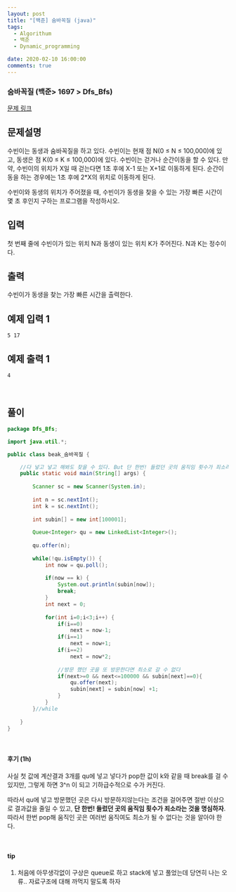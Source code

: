 ```yaml
---
layout: post
title: "[백준] 숨바꼭질 (java)"
tags:
  - Algorithum
  - 백준
  - Dynamic_programming

date: 2020-02-10 16:00:00
comments: true
---
```




### 숨바꼭질 (백준> 1697 > Dfs_Bfs)

[문제 링크](https://www.acmicpc.net/problem/1697 )

## 문제설명

수빈이는 동생과 숨바꼭질을 하고 있다. 수빈이는 현재 점 N(0 ≤ N ≤ 100,000)에 있고, 동생은 점 K(0 ≤ K ≤ 100,000)에 있다. 수빈이는 걷거나 순간이동을 할 수 있다. 만약, 수빈이의 위치가 X일 때 걷는다면 1초 후에 X-1 또는 X+1로 이동하게 된다. 순간이동을 하는 경우에는 1초 후에 2*X의 위치로 이동하게 된다.

수빈이와 동생의 위치가 주어졌을 때, 수빈이가 동생을 찾을 수 있는 가장 빠른 시간이 몇 초 후인지 구하는 프로그램을 작성하시오.

## 입력

첫 번째 줄에 수빈이가 있는 위치 N과 동생이 있는 위치 K가 주어진다. N과 K는 정수이다.

## 출력

수빈이가 동생을 찾는 가장 빠른 시간을 출력한다.

## 예제 입력 1

```
5 17
```

## 예제 출력 1

```
4
```

<br>

## 풀이

```java
package Dfs_Bfs;

import java.util.*;

public class beak_숨바꼭질 {

	//다 넣고 넣고 해봐도 찾을 수 있다. But 단 한번! 들렀던 곳의 움직임 횟수가 죄소라는 것을 명심하자. 따라서 한번 pop해 움직인 곳은 여러번 움직여도 최소가 될 수 없다.
	public static void main(String[] args) {
		
		Scanner sc = new Scanner(System.in);
		
		int n = sc.nextInt();
		int k = sc.nextInt();
		
		int subin[] = new int[100001];
		
		Queue<Integer> qu = new LinkedList<Integer>();
		
		qu.offer(n);
		
		while(!qu.isEmpty()) {
			int now = qu.poll();
			
			if(now == k) {
				System.out.println(subin[now]);
				break;
			}
			int next = 0;
			
			for(int i=0;i<3;i++) {
				if(i==0)
					next = now-1;
				if(i==1)
					next = now+1;
				if(i==2)
					next = now*2;
				
				//방문 했던 곳을 또 방문한다면 최소로 갈 수 없다
				if(next>=0 && next<=100000 && subin[next]==0){
					qu.offer(next);
					subin[next] = subin[now] +1;
				}
			}
		}//while
		
	}
}

```

<br>

#### 후기 (1h)

사실 첫 값에 계산결과 3개를 qu에 넣고 넣다가 pop한 값이 k와 같을 때 break를 걸 수 있지만, 그렇게 하면 3^n 이 되고 기하급수적으로 수가 커진다. <br>

따라서 qu에 넣고 방문했던 곳은 다시 방문하지않는다는 조건을 걸어주면 절반 이상으로 결과값을 줄일 수 있고,  **단 한번! 들렀던 곳의 움직임 횟수가 죄소라는 것을 명심하자**. 따라서 한번 pop해 움직인 곳은 여러번 움직여도 최소가 될 수 없다는 것을 알아야 한다.

<br>

#### tip

1. 처음에 아무생각없이 구상은 queue로 하고 stack에 넣고 풀었는데 당연히 나는 오류.. 자료구조에 대해 까먹지 말도록 하자

<br>